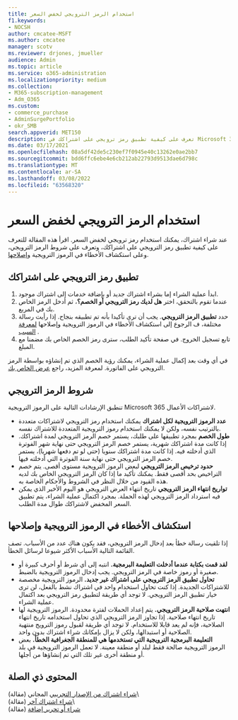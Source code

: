 ```yaml
---
title: استخدام الرمز الترويجي لخفض السعر
f1.keywords:
- NOCSH
author: cmcatee-MSFT
ms.author: cmcatee
manager: scotv
ms.reviewer: drjones, jmueller
audience: Admin
ms.topic: article
ms.service: o365-administration
ms.localizationpriority: medium
ms.collection:
- M365-subscription-management
- Adm_O365
ms.custom:
- commerce_purchase
- AdminSurgePortfolio
- okr_SMB
search.appverid: MET150
description: تعرف على كيفية تطبيق رمز ترويجي على اشتراكك في Microsoft 365 لتقليل السعر، وكيفية استكشاف أخطاء الرمز الترويجي وإصلاحها في حالة حدوث خطأ.
ms.date: 03/17/2021
ms.openlocfilehash: 08a5df42de5c230ef7f0945e40c13262e0ae2bb7
ms.sourcegitcommit: bdd6ffc6ebe4e6cb212ab22793d9513dae6d798c
ms.translationtype: MT
ms.contentlocale: ar-SA
ms.lasthandoff: 03/08/2022
ms.locfileid: "63568320"
---
```

# <a name="use-your-promo-code-to-reduce-price"></a>استخدام الرمز الترويجي لخفض السعر

عند شراء اشتراك، يمكنك استخدام رمز ترويجي لخفض السعر. اقرأ هذه المقالة للتعرف على كيفية تطبيق رمز الترويجي على اشتراكك، وتعرف على شروط الرمز الترويجي، [](#promo-code-terms)وعلى استكشاف الأخطاء في الرموز الترويجية [وإصلاحها](#troubleshooting-promo-codes).
  
## <a name="apply-a-promo-code-to-your-subscription"></a>تطبيق رمز الترويجي على اشتراكك

1. ابدأ عملية الشراء إما بشراء اشتراك جديد أو بإضافة خدمات إلى اشتراك موجود.
2. عندما تقوم بالتحقق، اختر **هل لديك رمز الترويجي أو الخصم؟**، ثم أدخل الرمز الخاص بك في المربع.
3. حدد **تطبيق الرمز الترويجي**. يجب أن ترى تأكيدا بأنه تم تطبيقه بنجاح. إذا رأيت رسالة مختلفة، ف الرجوع إلى استكشاف الأخطاء في الرموز الترويجية وإصلاحها [لمعرفة السبب](#troubleshooting-promo-codes) .
4. تابع تسجيل الخروج. في صفحة تأكيد الطلب، سترى رمز الخصم الخاص بك مضمنا مع المبلغ.

في أي وقت بعد إكمال عملية الشراء، يمكنك رؤية الخصم الذي تم إنشاؤه بواسطة الرمز الترويجي على الفاتورة. لمعرفة المزيد، راجع [عرض الخاص بك](billing-and-payments/view-your-bill-or-invoice.md).
  
## <a name="promo-code-terms"></a>شروط الرمز الترويجي

تنطبق الإرشادات التالية على الرموز الترويجية Microsoft 365 لاشتراكات الأعمال.
  
- **عدد الرموز الترويجية لكل اشتراك** يمكنك استخدام رمز الترويجي لاشتراكات متعددة بالترتيب نفسه، ولكن لا يمكنك استخدام رموز الترويجية المتعددة للاشتراك نفسه.
- **طول الخصم** بمجرد تطبيقها على طلبك، يستمر خصم الرمز الترويجي لمدة اشتراكك. إذا كانت مدة اشتراكك شهرية، يستمر خصم الرمز الترويجي حتى نهاية شهر الفوترة الذي أدخلته فيه. إذا كانت مدة اشتراكك سنويا (حتى لو تم دفعها شهريا)، يستمر خصم الرمز الترويجي حتى نهاية سنة الفوترة التي أدخلته فيها.
- **حدود ترخيص الرمز الترويجي** لبعض الرموز الترويجية مستوى أقصى. يتم خصم التراخيص بحد أقصى فقط. يمكنك تأكيد ما إذا كان الرمز الترويجي الخاص بك لديه هذه القيود من خلال النظر في الشروط والأحكام الخاصة به.
- **تواريخ انتهاء الرمز الترويجي** تاريخ انتهاء العرض الترويجي هو اليوم الأخير الذي يمكن فيه استرداد الرمز الترويجي لهذه الحملة. بمجرد اكتمال عملية الشراء، يتم تطبيق السعر المخفض لاشتراكك طوال مدة الطلب.

## <a name="troubleshooting-promo-codes"></a>استكشاف الأخطاء في الرموز الترويجية وإصلاحها

إذا تلقيت رسالة خطأ بعد إدخال الرمز الترويجي، فقد يكون هناك عدد من الأسباب. تصف القائمة التالية الأسباب الأكثر شيوعا لرسائل الخطأ.
  
- **لقد قمت بكتابة عندما أدخلت التعليمة البرمجية.** انتبه إلى أي شرط أو أحرف كبيرة أو صغيرة أو رموز خاصة في الرمز الترويجي. يجب إدخال الرموز الترويجية بالضبط.
- **تحاول تطبيق الرمز الترويجي على اشتراك غير جديد.** الرموز الترويجية مخصصة للاشتراكات الجديدة. إذا كنت تحاول استخدام واحد في اشتراك نشط بالفعل، لن ترى خيار تطبيق الرمز الترويجي. لا توجد أي طريقة لتطبيق رمز الترويجي بعد اكتمال عملية الشراء.
- **انتهت صلاحية الرمز الترويجي.** يتم إعداد الحملات لفترة محدودة. الرموز الترويجية لها تاريخ انتهاء صلاحية. إذا تجاوز الرمز الترويجي الذي تحاول استخدامه تاريخ انتهاء الصلاحية، فإنه لم يعد قابلا للاستخدام. لا توجد أي طريقة لقبول رموز الترويج منتهية الصلاحية أو استبدالها، ولكن لا يزال بإمكانك شراء اشتراك بدون واحد.
- **التعليمة البرمجية الترويجية التي تستخدمها هي للمنطقة الجغرافية الخطأ.** بعض الرموز الترويجية صالحة فقط لبلد أو منطقة معينة. لا تعمل الرموز الترويجية في بلد أو منطقة أخرى غير تلك التي تم إنشاؤها من أجلها.
  
## <a name="related-content"></a>المحتوى ذي الصلة

[شراء اشتراك من الإصدار التجريبي](./try-or-buy-microsoft-365.md) المجاني (مقالة)\  
[شراء اشتراك آخر](./try-or-buy-microsoft-365.md) (مقالة)\  
[شراء أو تحرير إضافة](buy-or-edit-an-add-on.md) (مقالة)

